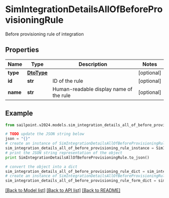 # SimIntegrationDetailsAllOfBeforeProvisioningRule

Before provisioning rule of integration

## Properties

Name | Type | Description | Notes
------------ | ------------- | ------------- | -------------
**type** | [**DtoType**](DtoType.md) |  | [optional] 
**id** | **str** | ID of the rule | [optional] 
**name** | **str** | Human-readable display name of the rule | [optional] 

## Example

```python
from sailpoint.v2024.models.sim_integration_details_all_of_before_provisioning_rule import SimIntegrationDetailsAllOfBeforeProvisioningRule

# TODO update the JSON string below
json = "{}"
# create an instance of SimIntegrationDetailsAllOfBeforeProvisioningRule from a JSON string
sim_integration_details_all_of_before_provisioning_rule_instance = SimIntegrationDetailsAllOfBeforeProvisioningRule.from_json(json)
# print the JSON string representation of the object
print SimIntegrationDetailsAllOfBeforeProvisioningRule.to_json()

# convert the object into a dict
sim_integration_details_all_of_before_provisioning_rule_dict = sim_integration_details_all_of_before_provisioning_rule_instance.to_dict()
# create an instance of SimIntegrationDetailsAllOfBeforeProvisioningRule from a dict
sim_integration_details_all_of_before_provisioning_rule_form_dict = sim_integration_details_all_of_before_provisioning_rule.from_dict(sim_integration_details_all_of_before_provisioning_rule_dict)
```
[[Back to Model list]](../README.md#documentation-for-models) [[Back to API list]](../README.md#documentation-for-api-endpoints) [[Back to README]](../README.md)


